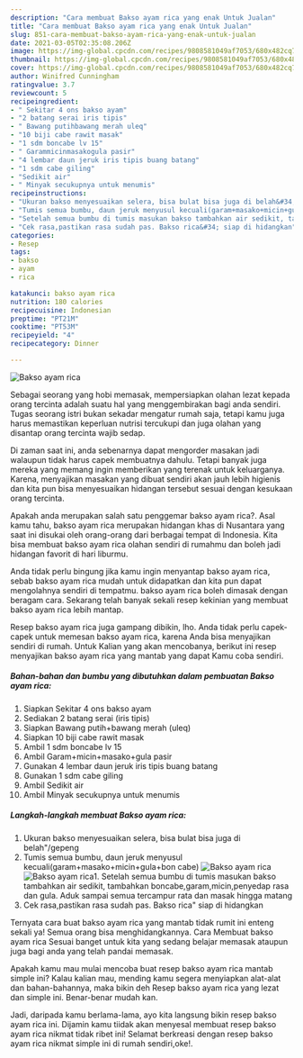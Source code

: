 ```yaml
---
description: "Cara membuat Bakso ayam rica yang enak Untuk Jualan"
title: "Cara membuat Bakso ayam rica yang enak Untuk Jualan"
slug: 851-cara-membuat-bakso-ayam-rica-yang-enak-untuk-jualan
date: 2021-03-05T02:35:08.206Z
image: https://img-global.cpcdn.com/recipes/9808581049af7053/680x482cq70/bakso-ayam-rica-foto-resep-utama.jpg
thumbnail: https://img-global.cpcdn.com/recipes/9808581049af7053/680x482cq70/bakso-ayam-rica-foto-resep-utama.jpg
cover: https://img-global.cpcdn.com/recipes/9808581049af7053/680x482cq70/bakso-ayam-rica-foto-resep-utama.jpg
author: Winifred Cunningham
ratingvalue: 3.7
reviewcount: 5
recipeingredient:
- " Sekitar 4 ons bakso ayam"
- "2 batang serai iris tipis"
- " Bawang putihbawang merah uleq"
- "10 biji cabe rawit masak"
- "1 sdm boncabe lv 15"
- " Garammicinmasakogula pasir"
- "4 lembar daun jeruk iris tipis buang batang"
- "1 sdm cabe giling"
- "Sedikit air"
- " Minyak secukupnya untuk menumis"
recipeinstructions:
- "Ukuran bakso menyesuaikan selera, bisa bulat bisa juga di belah&#34;/gepeng"
- "Tumis semua bumbu, daun jeruk menyusul kecuali(garam+masako+micin+gula+bon cabe)"
- "Setelah semua bumbu di tumis masukan bakso tambahkan air sedikit, tambahkan boncabe,garam,micin,penyedap rasa dan gula. Aduk sampai semua tercampur rata dan masak hingga matang"
- "Cek rasa,pastikan rasa sudah pas. Bakso rica&#34; siap di hidangkan"
categories:
- Resep
tags:
- bakso
- ayam
- rica

katakunci: bakso ayam rica 
nutrition: 180 calories
recipecuisine: Indonesian
preptime: "PT21M"
cooktime: "PT53M"
recipeyield: "4"
recipecategory: Dinner

---
```



![Bakso ayam rica](https://img-global.cpcdn.com/recipes/9808581049af7053/680x482cq70/bakso-ayam-rica-foto-resep-utama.jpg)

Sebagai seorang yang hobi memasak, mempersiapkan olahan lezat kepada orang tercinta adalah suatu hal yang menggembirakan bagi anda sendiri. Tugas seorang istri bukan sekadar mengatur rumah saja, tetapi kamu juga harus memastikan keperluan nutrisi tercukupi dan juga olahan yang disantap orang tercinta wajib sedap.

Di zaman  saat ini, anda sebenarnya dapat mengorder masakan jadi walaupun tidak harus capek membuatnya dahulu. Tetapi banyak juga mereka yang memang ingin memberikan yang terenak untuk keluarganya. Karena, menyajikan masakan yang dibuat sendiri akan jauh lebih higienis dan kita pun bisa menyesuaikan hidangan tersebut sesuai dengan kesukaan orang tercinta. 



Apakah anda merupakan salah satu penggemar bakso ayam rica?. Asal kamu tahu, bakso ayam rica merupakan hidangan khas di Nusantara yang saat ini disukai oleh orang-orang dari berbagai tempat di Indonesia. Kita bisa membuat bakso ayam rica olahan sendiri di rumahmu dan boleh jadi hidangan favorit di hari liburmu.

Anda tidak perlu bingung jika kamu ingin menyantap bakso ayam rica, sebab bakso ayam rica mudah untuk didapatkan dan kita pun dapat mengolahnya sendiri di tempatmu. bakso ayam rica boleh dimasak dengan beragam cara. Sekarang telah banyak sekali resep kekinian yang membuat bakso ayam rica lebih mantap.

Resep bakso ayam rica juga gampang dibikin, lho. Anda tidak perlu capek-capek untuk memesan bakso ayam rica, karena Anda bisa menyajikan sendiri di rumah. Untuk Kalian yang akan mencobanya, berikut ini resep menyajikan bakso ayam rica yang mantab yang dapat Kamu coba sendiri.

<!--inarticleads1-->

##### Bahan-bahan dan bumbu yang dibutuhkan dalam pembuatan Bakso ayam rica:

1. Siapkan  Sekitar 4 ons bakso ayam
1. Sediakan 2 batang serai (iris tipis)
1. Siapkan  Bawang putih+bawang merah (uleq)
1. Siapkan 10 biji cabe rawit masak
1. Ambil 1 sdm boncabe lv 15
1. Ambil  Garam+micin+masako+gula pasir
1. Gunakan 4 lembar daun jeruk iris tipis buang batang
1. Gunakan 1 sdm cabe giling
1. Ambil Sedikit air
1. Ambil  Minyak secukupnya untuk menumis




<!--inarticleads2-->

##### Langkah-langkah membuat Bakso ayam rica:

1. Ukuran bakso menyesuaikan selera, bisa bulat bisa juga di belah&#34;/gepeng
1. Tumis semua bumbu, daun jeruk menyusul kecuali(garam+masako+micin+gula+bon cabe)
<img src="https://img-global.cpcdn.com/steps/30a404728d459811/160x128cq70/bakso-ayam-rica-langkah-memasak-2-foto.jpg" alt="Bakso ayam rica"><img src="https://img-global.cpcdn.com/steps/aac5d6c73624a05d/160x128cq70/bakso-ayam-rica-langkah-memasak-2-foto.jpg" alt="Bakso ayam rica">1. Setelah semua bumbu di tumis masukan bakso tambahkan air sedikit, tambahkan boncabe,garam,micin,penyedap rasa dan gula. Aduk sampai semua tercampur rata dan masak hingga matang
1. Cek rasa,pastikan rasa sudah pas. Bakso rica&#34; siap di hidangkan




Ternyata cara buat bakso ayam rica yang mantab tidak rumit ini enteng sekali ya! Semua orang bisa menghidangkannya. Cara Membuat bakso ayam rica Sesuai banget untuk kita yang sedang belajar memasak ataupun juga bagi anda yang telah pandai memasak.

Apakah kamu mau mulai mencoba buat resep bakso ayam rica mantab simple ini? Kalau kalian mau, mending kamu segera menyiapkan alat-alat dan bahan-bahannya, maka bikin deh Resep bakso ayam rica yang lezat dan simple ini. Benar-benar mudah kan. 

Jadi, daripada kamu berlama-lama, ayo kita langsung bikin resep bakso ayam rica ini. Dijamin kamu tiidak akan menyesal membuat resep bakso ayam rica nikmat tidak ribet ini! Selamat berkreasi dengan resep bakso ayam rica nikmat simple ini di rumah sendiri,oke!.

